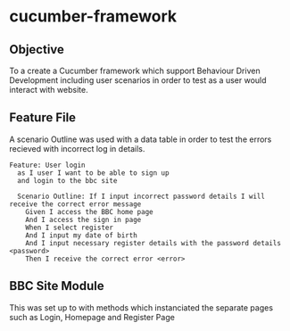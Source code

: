 # cucumber-framework

## Objective

To a create a Cucumber framework which support Behaviour Driven Development including user scenarios in order to test as a user would interact with website.

## Feature File
A scenario Outline was used with a data table in order to test the errors recieved with incorrect log in details.

    Feature: User login
      as I user I want to be able to sign up
      and login to the bbc site

      Scenario Outline: If I input incorrect password details I will receive the correct error message
        Given I access the BBC home page
        And I access the sign in page
        When I select register
        And I input my date of birth
        And I input necessary register details with the password details <password>
        Then I receive the correct error <error>
        

## BBC Site Module

This was set up to with methods which instanciated the separate pages such as Login, Homepage and Register Page 


